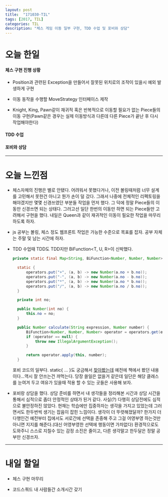 ```yaml
---
layout: post
title:  "171030-TIL"
tags: [2017, TIL]
categories: TIL
description: "체스 게임 이동 일부 구현, TDD 수업 및 포비와 상담"
---
```


오늘 한일
========

#### 체스 구현 진행 상황

  - Position과 관련된 Exception을 만들어서 잘못된 위치로의 조작이 있을시 예외 발생하게 구현

  - 이동 동작을 수행할 MoveStrategy 인터페이스 제작

  - Knight, King, Pawn같이 재귀적 혹은 반복적으로 이동할 필요가 없는 Piece들의 이동 구현(Pawn같은 경우는 실제 이동방식과 다른데 다른 Piece가 끝난 후 다시 작업해야한다)

#### TDD 수업

#### 포비와 상담

---

오늘 느낀점
==========

- 체스자체의 진행은 별로 안됐다. 어려워서 못했다거나, 이전 볼링때처럼 너무 설계를 고민해서 못한건 아니고 뭔가 손이 덜 갔다. 그래서 나중에 전체적인 리펙토링을 해야겠지만 몇몇 신경쓰였던 부분들 작업을 먼저 했다. 그 덕에 정말 Piece들의 이동만 신경쓰면 되는 상태다. 그러고선 일단 한번의 이동만 하면 되는 Piece들만 고려해서 구현을 했다. 내일은 Queen과 같이 재귀적인 이동이 필요한 작업을 마무리 하도록 하자.

- js 공부는 볼링, 체스 정도 웹프론트 작업은 가능한 수준으로 목표를 잡자. 공부 자체는 주말 및 남는 시간에 하자.

- TDD 수업때 TDD도 TDD지만 BiFunction<T, U, R>이 신박했다.  

  ```java
  private static final Map<String, BiFunction<Number, Number, Number>> operators = new HashMap<>();

  	static {
  		operators.put("+", (a, b) -> new Number(a.no + b.no));
  		operators.put("-", (a, b) -> new Number(a.no - b.no));
  		operators.put("*", (a, b) -> new Number(a.no * b.no));
  		operators.put("/", (a, b) -> new Number(a.no / b.no));
  	}

  	private int no;

  	public Number(int no) {
  		this.no = no;
  	}

  	public Number calculate(String expression, Number number) {
  		BiFunction<Number, Number, Number> operator = operators.get(expression);
  		if (operator == null) {
  			throw new IllegalArgumentException();
  		}

  		return operator.apply(this, number);
  	}
  ```  
  포비 코드의 일부다. static{ ... }도 궁금해서 [찾아봤는데](http://posnopi13.tistory.com/17) 예전에 책에서 봤던 내용이다...역시 잘 안쓰는건 까먹는다. 당장 쓸일은 없을거 같은데 일단은 해당 클래스를 눈여겨 두고 여유가 있을때 적용 할 수 있는 곳들은 사용해 보자.

- 포비랑 상담을 했다. 상담 준비를 하면서 내 생각들을 정리해본 시간과 상담 시간을 통해서 심적으로 좀더 안정적인 상태가 된거 같다. 사실(?) 다행히 상담전에도 심적으로 불안정하진 않았다. 현재는 학습에만 집중하자는 생각을 가지고 있었는데 그러면서도 한두번씩 생기는 잡음이 잡힌 느낌이다. 생각이 더 뚜렷해졌달까? 한가지 더 다행인건 예전부터 집에서도 서로간에 선택을 존중해 주고 그걸 어영부영 하는것만 아니면 지지를 해준다.(대신 어영부영한 선택에 행동이면 가차없다) 환경적으로도 도와주니 스스로 지칠수 있는 감정 소진은 줄이고, 다른 생각말고 한두달은 정말 공부만 신경쓰자.

---

내일 할일
=========

- 체스 구현 마무리

- 코드스쿼드 내 사람들간 소개시간 갖기
